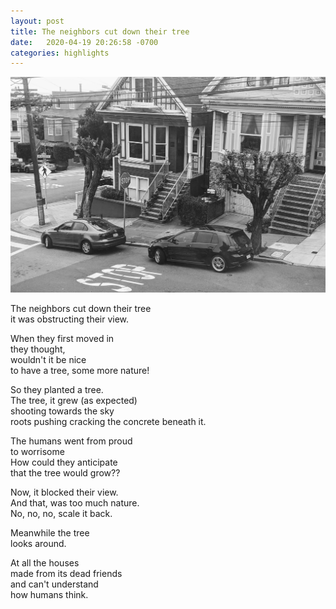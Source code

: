 ```yaml
---
layout: post
title: The neighbors cut down their tree
date:   2020-04-19 20:26:58 -0700
categories: highlights
---
```

![](https://github.com/svvchen/nervxious/blob/gh-pages/assets/tree.jpg)

The neighbors cut down their tree  
it was obstructing their view.  

When they first moved in  
they thought,  
wouldn't it be nice  
to have a tree, some more nature!  

So they planted a tree.  
The tree, it grew 
(as expected)  
shooting towards the sky  
roots pushing 
cracking the concrete beneath it.  

The humans went from proud  
to worrisome  
How could they anticipate  
that the tree would grow??  

Now, it blocked their view.  
And that, was too much nature.  
No, no, no, scale it back.

Meanwhile the tree  
looks around.  

At all the houses  
made from its dead friends  
and can't understand  
how humans think.  
